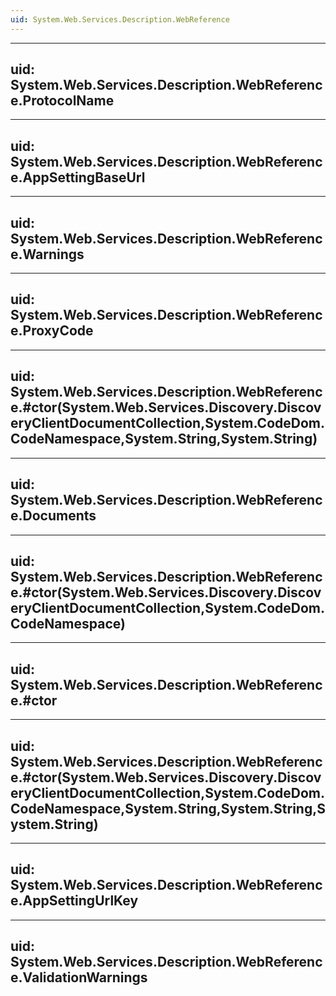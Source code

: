 ```yaml
---
uid: System.Web.Services.Description.WebReference
---
```


---
uid: System.Web.Services.Description.WebReference.ProtocolName
---

---
uid: System.Web.Services.Description.WebReference.AppSettingBaseUrl
---

---
uid: System.Web.Services.Description.WebReference.Warnings
---

---
uid: System.Web.Services.Description.WebReference.ProxyCode
---

---
uid: System.Web.Services.Description.WebReference.#ctor(System.Web.Services.Discovery.DiscoveryClientDocumentCollection,System.CodeDom.CodeNamespace,System.String,System.String)
---

---
uid: System.Web.Services.Description.WebReference.Documents
---

---
uid: System.Web.Services.Description.WebReference.#ctor(System.Web.Services.Discovery.DiscoveryClientDocumentCollection,System.CodeDom.CodeNamespace)
---

---
uid: System.Web.Services.Description.WebReference.#ctor
---

---
uid: System.Web.Services.Description.WebReference.#ctor(System.Web.Services.Discovery.DiscoveryClientDocumentCollection,System.CodeDom.CodeNamespace,System.String,System.String,System.String)
---

---
uid: System.Web.Services.Description.WebReference.AppSettingUrlKey
---

---
uid: System.Web.Services.Description.WebReference.ValidationWarnings
---
